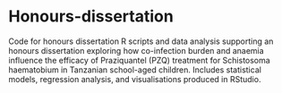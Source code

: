 # Honours-dissertation
Code for honours dissertation R scripts and data analysis supporting an honours dissertation exploring how co-infection burden and anaemia influence the efficacy of Praziquantel (PZQ) treatment for Schistosoma haematobium in Tanzanian school-aged children. Includes statistical models, regression analysis, and visualisations produced in RStudio.
